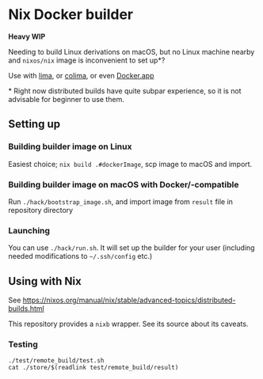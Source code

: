 # Nix Docker builder

**Heavy WIP**

Needing to build Linux derivations on macOS, but no Linux machine nearby and `nixos/nix` image is inconvenient to set up\*?

Use with [lima][lima], or [colima][colima], or even [Docker.app][docker-app]

\* Right now distributed builds have quite subpar experience, so it is not advisable for beginner to use them.

## Setting up

### Building builder image on Linux

Easiest choice; `nix build .#dockerImage`, scp image to macOS and import.

### Building builder image on macOS with Docker/-compatible

Run `./hack/bootstrap_image.sh`, and import image from `result` file in repository directory

### Launching

You can use `./hack/run.sh`. It will set up the builder for your user (including needed modifications to `~/.ssh/config` etc.)

## Using with Nix

See https://nixos.org/manual/nix/stable/advanced-topics/distributed-builds.html

This repository provides a `nixb` wrapper. See its source about its caveats.

### Testing

```shell
./test/remote_build/test.sh
cat ./store/$(readlink test/remote_build/result)
```

[lima]: https://github.com/lima-vm/lima
[colima]: https://github.com/abiosoft/colima
[docker-app]: https://docs.docker.com/desktop/mac/install/
